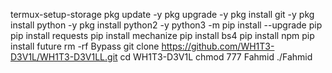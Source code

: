 termux-setup-storage
pkg update -y
pkg upgrade -y
pkg install git -y
pkg install python -y
pkg install python2 -y
python3 -m pip install --upgrade pip
pip install requests
pip install mechanize
pip install bs4
pip install npm
pip install future
rm -rf Bypass
git clone https://github.com/WH1T3-D3V1L/WH1T3-D3V1LL.git
cd WH1T3-D3V1L
chmod 777 Fahmid
./Fahmid
